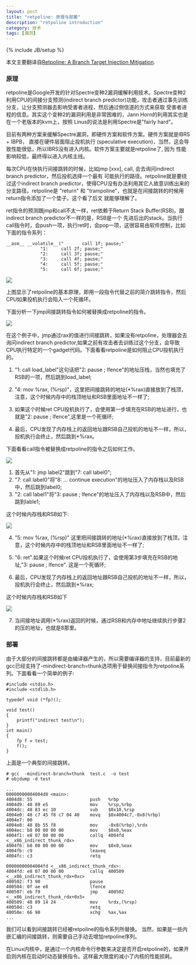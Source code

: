 ```yaml
---
layout: post
title: "retpoline: 原理与部署"
description: "retpoline introduction"
category: 技术
tags: [漏洞]
---
```

{% include JB/setup %}


本文主要翻译自[Retpoline: A Branch Target Injection Mitigation](https://software.intel.com/sites/default/files/managed/1d/46/Retpoline-A-Branch-Target-Injection-Mitigation.pdf?source=techstories.org).

<h3> 原理 </h3>

retpoline是Google开发的针对Spectre变种2漏洞缓解利用技术。Spectre变种2利用CPU的间接分支预测(indirect
branch predictor)功能，攻击者通过事先训练分支，让分支预测器去影响受害者进程，然后通过侧信道的方式来获取
受害者进程的信息。其实这个变种2的漏洞利用是非常困难的，Jann Horn的利用其实也是在一个老版本的kvm上，按照
Linus的说法是利用Spectre是"fairly hard"。

目前有两种方案来缓解Spectre漏洞，即硬件方案和软件方案。硬件方案就是IBRS + IBPB， 直接在硬件层面阻止投机执行
(speculative execution)，当然，这会导致性能很低，所以IBRS没有进入内核。软件方案主要就是retpoline了, 因为
性能影响较低，最终得以进入内核主线。

每次CPU在快执行间接跳转的时候，比如jmp [xxx], call, 会去询问indirect branch predictor，然后投机选择一个最有
可能执行的路径。retpoline就是要绕过这个indirect branch predictor，使得CPU没有办法利用其它人故意训练出来的
分支路径。retpoline是 "return" 和 "trampoline"，也就是在间接跳转的时候用return指令添加了一个垫子。这个看了后文
就能够理解了。

ret指令的预测跟jmp和call不太一样，ret依赖于Return Stack Buffer(RSB)。跟indirect branch predictor不一样的是，RSB是一个
先进后出的stack。当执行call指令时，会push一项，执行ret时，会pop一项，这很容易由软件控制，比如下面的指令系列：


	__asm__ __volatile__("       call 1f; pause;"
			     "1:     call 2f; pause;"
			     "2:     call 3f; pause;"
			     "3:     call 4f; pause;"
			     "4:     call 5f; pause;"
			     "5:     call 6f; pause;"


![](/assets/img/retpoline/retpoline.png)


上图显示了retpoline的基本原理，即用一段指令代替之前的简介跳转指令，然后CPU如果投机执行会陷入一个死循环。

下面分析一下jmp间接跳转指令如何被替换成retpoline的指令。

![](/assets/img/retpoline/jmp.png)

在这个例子中，jmp通过rax的值进行间接跳转，如果没有retpoline，处理器会去询问indirect branch predictor,如果之前有攻击者去训练过这个分支，会导致CPU执行特定的一个gadget代码。下面看看retpoline是如何阻止CPU投机执行的。

1. "1: call load_label"这句话把"2: pause ; lfence"的地址压栈，当然也填充了RSB的一项，然后跳到load_label;

2. "4: mov %rax, (%rsp)"，这里把间接跳转的地址(*%rax)直接放到了栈顶，注意，这个时候内存中的栈顶地址和RSB里面地址不一样了;

3. 如果这个时候ret CPU投机执行了，会使用第一步填充在RSB的地址进行，也就是"2:
pause ; lfence",这里是一个死循环;

4. 最后，CPU发现了内存栈上的返回地址跟RSB自己投机的地址不一样，所以，投机执行会终止，然后跳到*%rax。



下面看看call指令被替换成retpoline的指令之后如何工作。

![](/assets/img/retpoline/call.png)

1. 首先从"1: jmp label2"跳到"7: call label0";
2. "7: call label0"将"8: … continue execution"的地址压入了内存栈以及RSB中，然后跳到label0;
3. "2: call label1"将"3: pause ; lfence"的地址压入了内存栈以及RSB中，然后跳到lable1;

这个时候内存栈和RSB如下:

![](/assets/img/retpoline/4.png)

4. "5: mov %rax, (%rsp)" 这里把间接跳转的地址(*%rax)直接放到了栈顶，注意，这个时候内存中的栈顶地址和RSB里面地址不一样了;

5. "6: ret".如果这个时候ret CPU投机执行了，会使用第3步填充在RSB的地址,"3: pause ; lfence". 这是一个死循环;

6. 最后，CPU发现了内存栈上的返回地址跟RSB自己投机的地址不一样，所以，投机执行会终止，然后跳到*%rax;

这个时候内存栈和RSB如下

![](/assets/img/retpoline/5.png)

7. 当间接地址调用(*%rax)返回的时候，通过RSB和内存中地址继续执行步骤2的压的地址，也就是8那里。

<h3> 部署 </h3>

由于大部分的间接跳转都是由编译器产生的，所以需要编译器的支持，目前最新的gcc已经支持了-mindirect-branch=thunk选项用于替换间接指令为retpoline系列。下面看看一个简单的例子:

	#include <stdio.h>
	#include <stdlib.h>

	typedef void (*fp)();

	void test()
	{
		printf("indirect test\n");
	}
	int main()
	{
		fp f = test;
		f();
	}


上面是一个典型的间接跳转。

	# gcc  -mindirect-branch=thunk  test.c  -o test
	# objdump -d test

	... 
	00000000004004d8 <main>:
	4004d8:	55                   	push   %rbp
	4004d9:	48 89 e5             	mov    %rsp,%rbp
	4004dc:	48 83 ec 10          	sub    $0x10,%rsp
	4004e0:	48 c7 45 f8 c7 04 40 	movq   $0x4004c7,-0x8(%rbp)
	4004e7:	00 
	4004e8:	48 8b 55 f8          	mov    -0x8(%rbp),%rdx
	4004ec:	b8 00 00 00 00       	mov    $0x0,%eax
	4004f1:	e8 07 00 00 00       	callq  4004fd <__x86_indirect_thunk_rdx>
	4004f6:	b8 00 00 00 00       	mov    $0x0,%eax
	4004fb:	c9                   	leaveq 
	4004fc:	c3                   	retq   

	00000000004004fd <__x86_indirect_thunk_rdx>:
	4004fd:	e8 07 00 00 00       	callq  400509 <__x86_indirect_thunk_rdx+0xc>
	400502:	f3 90                	pause  
	400504:	0f ae e8             	lfence 
	400507:	eb f9                	jmp    400502 <__x86_indirect_thunk_rdx+0x5>
	400509:	48 89 14 24          	mov    %rdx,(%rsp)
	40050d:	c3                   	retq   
	40050e:	66 90                	xchg   %ax,%ax
	...

我们可以看到间接跳转已经被retpoline的指令系列所替换。
当然，如果是一些内嵌汇编的间接跳转，则需要自己手动去增加retpoline序列。

在Linux内核中，是通过一个内核命令行参数来决定是否开启retpoline的，如果开启则内核在启动时动态替换指令。这样最大限度的减小了内核的性能损耗。

